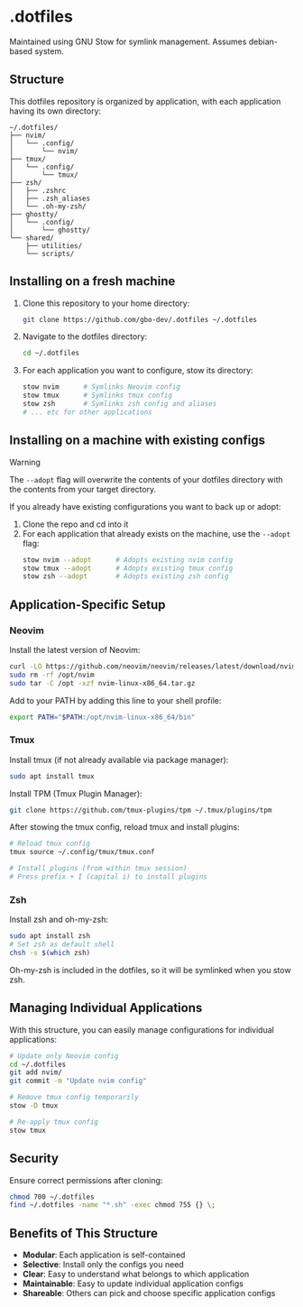 # .dotfiles

Maintained using GNU Stow for symlink management. Assumes debian-based system.

## Structure

This dotfiles repository is organized by application, with each application having its own directory:

```
~/.dotfiles/
├── nvim/
│   └── .config/
│       └── nvim/
├── tmux/
│   └── .config/
│       └── tmux/
├── zsh/
│   ├── .zshrc
│   ├── .zsh_aliases
│   └── .oh-my-zsh/
├── ghostty/
│   └── .config/
│       └── ghostty/
└── shared/
    ├── utilities/
    └── scripts/
```

## Installing on a fresh machine

1. Clone this repository to your home directory:
   ```bash
   git clone https://github.com/gbo-dev/.dotfiles ~/.dotfiles
   ```

2. Navigate to the dotfiles directory:
   ```bash
   cd ~/.dotfiles
   ```

3. For each application you want to configure, stow its directory:
   ```bash
   stow nvim      # Symlinks Neovim config
   stow tmux      # Symlinks tmux config
   stow zsh       # Symlinks zsh config and aliases
   # ... etc for other applications
   ```

## Installing on a machine with existing configs

> [!WARNING]
> The `--adopt` flag will overwrite the contents of your dotfiles directory with the contents from your target directory.

If you already have existing configurations you want to back up or adopt:

1. Clone the repo and cd into it
2. For each application that already exists on the machine, use the `--adopt` flag:
   ```bash
   stow nvim --adopt      # Adopts existing nvim config
   stow tmux --adopt      # Adopts existing tmux config
   stow zsh --adopt       # Adopts existing zsh config
   ```

## Application-Specific Setup

### Neovim

Install the latest version of Neovim:
```bash
curl -LO https://github.com/neovim/neovim/releases/latest/download/nvim-linux-x86_64.tar.gz
sudo rm -rf /opt/nvim
sudo tar -C /opt -xzf nvim-linux-x86_64.tar.gz
```

Add to your PATH by adding this line to your shell profile:
```bash
export PATH="$PATH:/opt/nvim-linux-x86_64/bin"
```

### Tmux

Install tmux (if not already available via package manager):
```bash
sudo apt install tmux
```

Install TPM (Tmux Plugin Manager):
```bash
git clone https://github.com/tmux-plugins/tpm ~/.tmux/plugins/tpm
```

After stowing the tmux config, reload tmux and install plugins:
```bash
# Reload tmux config
tmux source ~/.config/tmux/tmux.conf

# Install plugins (from within tmux session)
# Press prefix + I (capital i) to install plugins
```

### Zsh

Install zsh and oh-my-zsh:
```bash
sudo apt install zsh
# Set zsh as default shell
chsh -s $(which zsh)
```

Oh-my-zsh is included in the dotfiles, so it will be symlinked when you stow zsh.

## Managing Individual Applications

With this structure, you can easily manage configurations for individual applications:

```bash
# Update only Neovim config
cd ~/.dotfiles
git add nvim/
git commit -m "Update nvim config"

# Remove tmux config temporarily
stow -D tmux

# Re-apply tmux config
stow tmux
```

## Security

Ensure correct permissions after cloning:
```bash
chmod 700 ~/.dotfiles
find ~/.dotfiles -name "*.sh" -exec chmod 755 {} \;
```

## Benefits of This Structure

- **Modular**: Each application is self-contained
- **Selective**: Install only the configs you need
- **Clear**: Easy to understand what belongs to which application
- **Maintainable**: Easy to update individual application configs
- **Shareable**: Others can pick and choose specific application configs
